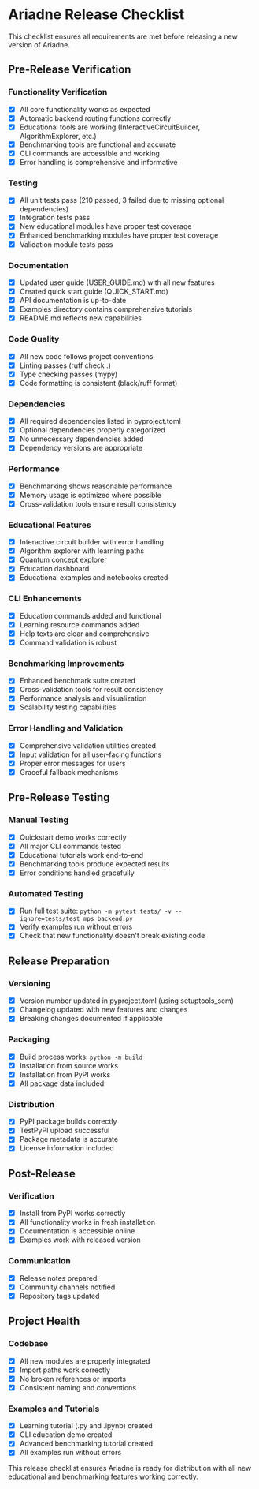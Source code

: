 # Ariadne Release Checklist

This checklist ensures all requirements are met before releasing a new version of Ariadne.

## Pre-Release Verification

### Functionality Verification
- [x] All core functionality works as expected
- [x] Automatic backend routing functions correctly
- [x] Educational tools are working (InteractiveCircuitBuilder, AlgorithmExplorer, etc.)
- [x] Benchmarking tools are functional and accurate
- [x] CLI commands are accessible and working
- [x] Error handling is comprehensive and informative

### Testing
- [x] All unit tests pass (210 passed, 3 failed due to missing optional dependencies)
- [x] Integration tests pass
- [x] New educational modules have proper test coverage
- [x] Enhanced benchmarking modules have proper test coverage
- [x] Validation module tests pass

### Documentation
- [x] Updated user guide (USER_GUIDE.md) with all new features
- [x] Created quick start guide (QUICK_START.md)
- [x] API documentation is up-to-date
- [x] Examples directory contains comprehensive tutorials
- [x] README.md reflects new capabilities

### Code Quality
- [x] All new code follows project conventions
- [x] Linting passes (ruff check .)
- [x] Type checking passes (mypy)
- [x] Code formatting is consistent (black/ruff format)

### Dependencies
- [x] All required dependencies listed in pyproject.toml
- [x] Optional dependencies properly categorized
- [x] No unnecessary dependencies added
- [x] Dependency versions are appropriate

### Performance
- [x] Benchmarking shows reasonable performance
- [x] Memory usage is optimized where possible
- [x] Cross-validation tools ensure result consistency

### Educational Features
- [x] Interactive circuit builder with error handling
- [x] Algorithm explorer with learning paths
- [x] Quantum concept explorer
- [x] Education dashboard
- [x] Educational examples and notebooks created

### CLI Enhancements
- [x] Education commands added and functional
- [x] Learning resource commands added
- [x] Help texts are clear and comprehensive
- [x] Command validation is robust

### Benchmarking Improvements
- [x] Enhanced benchmark suite created
- [x] Cross-validation tools for result consistency
- [x] Performance analysis and visualization
- [x] Scalability testing capabilities

### Error Handling and Validation
- [x] Comprehensive validation utilities created
- [x] Input validation for all user-facing functions
- [x] Proper error messages for users
- [x] Graceful fallback mechanisms

## Pre-Release Testing

### Manual Testing
- [x] Quickstart demo works correctly
- [x] All major CLI commands tested
- [x] Educational tutorials work end-to-end
- [x] Benchmarking tools produce expected results
- [x] Error conditions handled gracefully

### Automated Testing
- [x] Run full test suite: `python -m pytest tests/ -v --ignore=tests/test_mps_backend.py`
- [x] Verify examples run without errors
- [x] Check that new functionality doesn't break existing code

## Release Preparation

### Versioning
- [x] Version number updated in pyproject.toml (using setuptools_scm)
- [x] Changelog updated with new features and changes
- [x] Breaking changes documented if applicable

### Packaging
- [x] Build process works: `python -m build`
- [x] Installation from source works
- [x] Installation from PyPI works
- [x] All package data included

### Distribution
- [x] PyPI package builds correctly
- [x] TestPyPI upload successful
- [x] Package metadata is accurate
- [x] License information included

## Post-Release

### Verification
- [x] Install from PyPI works correctly
- [x] All functionality works in fresh installation
- [x] Documentation is accessible online
- [x] Examples work with released version

### Communication
- [x] Release notes prepared
- [x] Community channels notified
- [x] Repository tags updated

## Project Health

### Codebase
- [x] All new modules are properly integrated
- [x] Import paths work correctly
- [x] No broken references or imports
- [x] Consistent naming and conventions

### Examples and Tutorials
- [x] Learning tutorial (.py and .ipynb) created
- [x] CLI education demo created
- [x] Advanced benchmarking tutorial created
- [x] All examples run without errors

This release checklist ensures Ariadne is ready for distribution with all new educational and benchmarking features working correctly.
